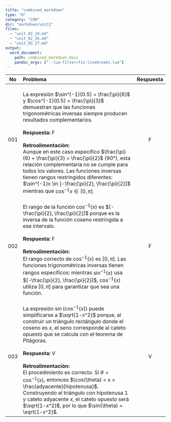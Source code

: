 ```yaml
---
title: "combined_markdown"
type: "D"
category: "COM"
dir: "markdown/unit2"
files:
  - "unit_02_24.md"
  - "unit_02_26.md"
  - "unit_02_27.md"
output:
  word_document:
    path: combined_markdown.docx
    pandoc_args: ["--lua-filter=fix-linebreaks.lua"]
---
```


| No | Problema | Respuesta |
|:--:|:-------|:--:|
| 001 | <br>La expresión $\sin^{-1}(0.5) = \frac{\pi}{6}$ y $\cos^{-1}(0.5) = \frac{\pi}{3}$ demuestran que las funciones trigonométricas inversas siempre producen resultados complementarios.<br><br>**Respuesta:** F<br><br>**Retroalimentación:**<br>Aunque en este caso específico $\frac{\pi}{6} + \frac{\pi}{3} = \frac{\pi}{2}$ (90°), esta relación complementaria no se cumple para todos los valores. Las funciones inversas tienen rangos restringidos diferentes: $\sin^{-1}x \in [-\frac{\pi}{2}, \frac{\pi}{2}]$ mientras que $\cos^{-1}x \in [0, \pi]$. | F |
| 002 | <br>El rango de la función $\cos^{-1}(x)$ es $[-\frac{\pi}{2}, \frac{\pi}{2}]$ porque es la inversa de la función coseno restringida a ese intervalo.<br><br>**Respuesta:** F<br><br>**Retroalimentación:**<br>El rango correcto de $\cos^{-1}(x)$ es $[0, \pi]$. Las funciones trigonométricas inversas tienen rangos específicos: mientras $\sin^{-1}(x)$ usa $[-\frac{\pi}{2}, \frac{\pi}{2}]$, $\cos^{-1}(x)$ utiliza $[0, \pi]$ para garantizar que sea una función. | F |
| 003 | <br>La expresión $\sin(\cos^{-1}(x))$ puede simplificarse a $\sqrt{1-x^2}$ porque, al construir un triángulo rectángulo donde el coseno es $x$, el seno corresponde al cateto opuesto que se calcula con el teorema de Pitágoras.<br><br>**Respuesta:** V<br><br>**Retroalimentación:**<br>El procedimiento es correcto. Si $\theta = \cos^{-1}(x)$, entonces $\cos(\theta) = x = \frac{adyacente}{hipotenusa}$. Construyendo el triángulo con hipotenusa 1 y cateto adyacente $x$, el cateto opuesto será $\sqrt{1-x^2}$, por lo que $\sin(\theta) = \sqrt{1-x^2}$. | V |
